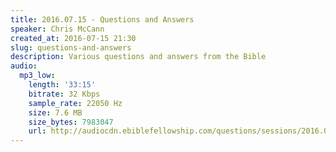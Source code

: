 ```yaml
---
title: 2016.07.15 - Questions and Answers
speaker: Chris McCann
created_at: 2016-07-15 21:30
slug: questions-and-answers
description: Various questions and answers from the Bible
audio:
  mp3_low:
    length: '33:15'
    bitrate: 32 Kbps
    sample_rate: 22050 Hz
    size: 7.6 MB
    size_bytes: 7983047
    url: http://audiocdn.ebiblefellowship.com/questions/sessions/2016.07.15_McCann_-_Questions_and_Answers.mp3
---
```

